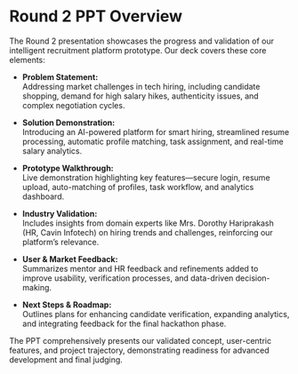 # Round 2 PPT Overview

The Round 2 presentation showcases the progress and validation of our intelligent recruitment platform prototype. Our deck covers these core elements:

- **Problem Statement:**  
  Addressing market challenges in tech hiring, including candidate shopping, demand for high salary hikes, authenticity issues, and complex negotiation cycles.

- **Solution Demonstration:**  
  Introducing an AI-powered platform for smart hiring, streamlined resume processing, automatic profile matching, task assignment, and real-time salary analytics.

- **Prototype Walkthrough:**  
  Live demonstration highlighting key features—secure login, resume upload, auto-matching of profiles, task workflow, and analytics dashboard.

- **Industry Validation:**  
  Includes insights from domain experts like Mrs. Dorothy Hariprakash (HR, Cavin Infotech) on hiring trends and challenges, reinforcing our platform’s relevance.

- **User & Market Feedback:**  
  Summarizes mentor and HR feedback and refinements added to improve usability, verification processes, and data-driven decision-making.

- **Next Steps & Roadmap:**  
  Outlines plans for enhancing candidate verification, expanding analytics, and integrating feedback for the final hackathon phase.

The PPT comprehensively presents our validated concept, user-centric features, and project trajectory, demonstrating readiness for advanced development and final judging.
